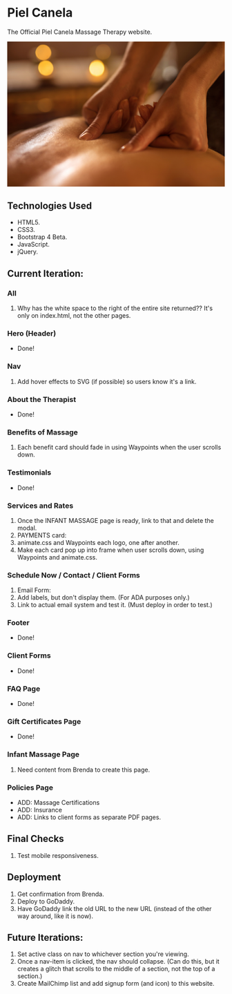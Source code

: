 # Piel Canela

The Official Piel Canela Massage Therapy website.

![Piel Canela Massage Therapy](https://github.com/toddcf/pielcanela/blob/master/assets/img/hands-large.jpg "Piel Canela Massage Therapy")

## Technologies Used

- HTML5.
- CSS3.
- Bootstrap 4 Beta.
- JavaScript.
- jQuery.

## Current Iteration:

### All

1. Why has the white space to the right of the entire site returned?? It's only on index.html, not the other pages.

### Hero (Header)

- Done!

### Nav

1. Add hover effects to SVG (if possible) so users know it's a link.

### About the Therapist

- Done!

### Benefits of Massage

1. Each benefit card should fade in using Waypoints when the user scrolls down.

### Testimonials

- Done!

### Services and Rates

1. Once the INFANT MASSAGE page is ready, link to that and delete the modal.
2. PAYMENTS card:
  1. animate.css and Waypoints each logo, one after another.
3. Make each card pop up into frame when user scrolls down, using Waypoints and animate.css.


### Schedule Now / Contact / Client Forms

1. Email Form:
  1. Add labels, but don't display them. (For ADA purposes only.)
  2. Link to actual email system and test it. (Must deploy in order to test.)

### Footer

- Done!

### Client Forms

- Done!

### FAQ Page

- Done!

### Gift Certificates Page

- Done!

### Infant Massage Page

1. Need content from Brenda to create this page.

### Policies Page

- ADD: Massage Certifications
- ADD: Insurance
- ADD: Links to client forms as separate PDF pages.

## Final Checks

1. Test mobile responsiveness.

## Deployment

1. Get confirmation from Brenda.
2. Deploy to GoDaddy.
3. Have GoDaddy link the old URL to the new URL (instead of the other way around, like it is now).

## Future Iterations:

1. Set active class on nav to whichever section you're viewing.
2. Once a nav-item is clicked, the nav should collapse. (Can do this, but it creates a glitch that scrolls to the middle of a section, not the top of a section.)
3. Create MailChimp list and add signup form (and icon) to this website.
